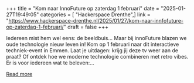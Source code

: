 +++
title = "Kom naar InnoFuture op zaterdag 1 februari"
date = "2025-01-27T19:49:05"
categories = [ "Hackerspace Drenthe",]
link = "https://www.hackerspace-drenthe.nl/2025/01/27/kom-naar-innfofuture-op-zaterdag-1-februari/"
draft = false
+++

Iedereen mist hem wel eens: de beeldbuis&#8230; Maar bij innoFuture blazen we oude technologie nieuw leven in! Kom op 1 februari naar dit interactieve techniek-event in Emmen. Laat je uitdagen: krijg jij deze tv weer aan de praat? Of ontdek hoe we moderne technologie combineren met retro vibes. Er is voor iedereen wat te beleven:&#8230;

[Read more](https://www.hackerspace-drenthe.nl/2025/01/27/kom-naar-innfofuture-op-zaterdag-1-februari/)
